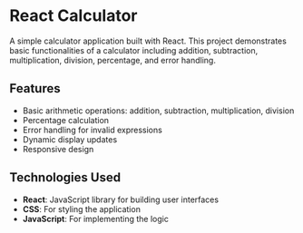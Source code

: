 # React Calculator

A simple calculator application built with React. This project demonstrates basic functionalities of a calculator including addition, subtraction, multiplication, division, percentage, and error handling.

## Features

- Basic arithmetic operations: addition, subtraction, multiplication, division
- Percentage calculation
- Error handling for invalid expressions
- Dynamic display updates
- Responsive design

## Technologies Used

- **React**: JavaScript library for building user interfaces
- **CSS**: For styling the application
- **JavaScript**: For implementing the logic
